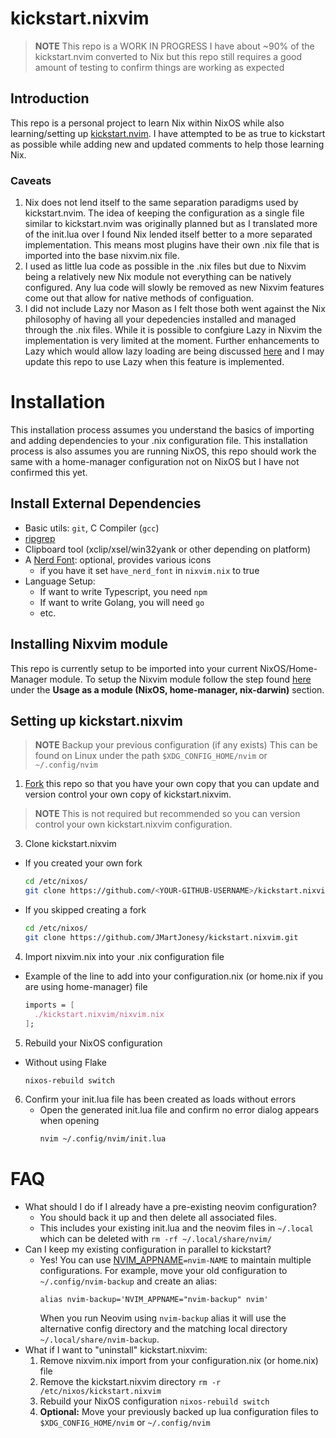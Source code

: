 # kickstart.nixvim

>**NOTE**
> This repo is a WORK IN PROGRESS
> I have about ~90% of the kickstart.nvim converted to Nix
> but this repo still requires a good amount of testing to confirm things are working as expected

## Introduction

This repo is a personal project to learn Nix within NixOS while also learning/setting up [kickstart.nvim](https://github.com/nvim-lua/kickstart.nvim).
I have attempted to be as true to kickstart as possible while adding new and updated comments to help those learning Nix.

### Caveats

1. Nix does not lend itself to the same separation paradigms used by kickstart.nvim. The idea of keeping the configuration as a single file
similar to kickstart.nvim was originally planned but as I translated more of the init.lua over I found Nix lended itself better to a more
separated implementation. This means most plugins have their own .nix file that is imported into the base nixvim.nix file.
2. I used as little lua code as possible in the .nix files but due to Nixvim being a relatively new Nix module not everything can be natively configured. Any lua code will slowly be removed as new Nixvim features come out that allow for native methods of configuation.
3. I did not include Lazy nor Mason as I felt those both went against the Nix philosophy of having all your depedencies installed and managed through the .nix files. While it is possible to confgiure Lazy in Nixvim the implementation is very limited at the moment. Further enhancements to Lazy which would allow lazy loading are being discussed [here](https://github.com/nix-community/nixvim/issues/421) and I may update this repo to use Lazy when this feature is implemented.

# Installation

This installation process assumes you understand the basics of importing and adding dependencies to your .nix configuration file.
This installation process is also assumes you are running NixOS, this repo should work the same with a home-manager configuration not on NixOS but
I have not confirmed this yet.

## Install External Dependencies

- Basic utils: `git`, C Compiler (`gcc`)
- [ripgrep](https://github.com/BurntSushi/ripgrep#installation)
- Clipboard tool (xclip/xsel/win32yank or other depending on platform)
- A [Nerd Font](https://www.nerdfonts.com/): optional, provides various icons
  - if you have it set `have_nerd_font` in `nixvim.nix` to true
- Language Setup:
  - If want to write Typescript, you need `npm`
  - If want to write Golang, you will need `go`
  - etc.

## Installing Nixvim module

This repo is currently setup to be imported into your current NixOS/Home-Manager module. 
To setup the Nixvim module follow the step found [here](https://nix-community.github.io/nixvim/user-guide/install.html) under the **Usage as a module (NixOS, home-manager, nix-darwin)** section.

## Setting up kickstart.nixvim

>**NOTE**
> Backup your previous configuration (if any exists)
> This can be found on Linux under the path `$XDG_CONFIG_HOME/nvim` or `~/.config/nvim`

1. [Fork](https://docs.github.com/en/get-started/quickstart/fork-a-repo) this repo
so that you have your own copy that you can update and version control your own copy of kickstart.nixvim.
>**NOTE**
> This is not required but recommended so you can version control your own kickstart.nixvim configuration.
3. Clone kickstart.nixvim
  * If you created your own fork
    ```sh
    cd /etc/nixos/
    git clone https://github.com/<YOUR-GITHUB-USERNAME>/kickstart.nixvim.git
    ```
  * If you skipped creating a fork
    ```sh
    cd /etc/nixos/
    git clone https://github.com/JMartJonesy/kickstart.nixvim.git
    ```
4. Import nixvim.nix into your .nix configuration file
  * Example of the line to add into your configuration.nix (or home.nix if you are using home-manager) file
    ```configuration.nix
    imports = [
      ./kickstart.nixvim/nixvim.nix
    ];
    ```
5. Rebuild your NixOS configuration
 * Without using Flake
   ```sh
   nixos-rebuild switch
   ```
6. Confirm your init.lua file has been created as loads without errors
   * Open the generated init.lua file and confirm no error dialog appears when opening
     ```sh
     nvim ~/.config/nvim/init.lua
     ``` 

# FAQ

* What should I do if I already have a pre-existing neovim configuration?
  * You should back it up and then delete all associated files.
  * This includes your existing init.lua and the neovim files in `~/.local`
    which can be deleted with `rm -rf ~/.local/share/nvim/`
* Can I keep my existing configuration in parallel to kickstart?
  * Yes! You can use [NVIM_APPNAME](https://neovim.io/doc/user/starting.html#%24NVIM_APPNAME)`=nvim-NAME`
    to maintain multiple configurations. For example, move your old configuration to
    `~/.config/nvim-backup` and create an alias:
    ```
    alias nvim-backup='NVIM_APPNAME="nvim-backup" nvim'
    ```
    When you run Neovim using `nvim-backup` alias it will use the alternative
    config directory and the matching local directory
    `~/.local/share/nvim-backup`.
* What if I want to "uninstall" kickstart.nixvim:
   1. Remove nixvim.nix import from your configuration.nix (or home.nix) file
   2. Remove the kickstart.nixvim directory `rm -r /etc/nixos/kickstart.nixvim`
   3. Rebuild your NixOS configuration `nixos-rebuild switch`
   4. **Optional:** Move your previously backed up lua configuration files to `$XDG_CONFIG_HOME/nvim` or `~/.config/nvim`
